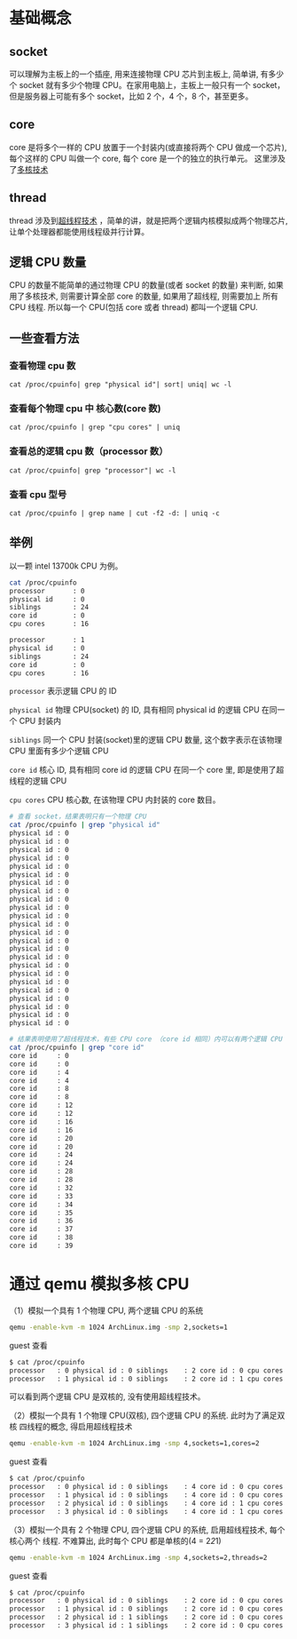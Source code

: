 # 基础概念
## socket
可以理解为主板上的一个插座, 用来连接物理 CPU 芯片到主板上, 简单讲, 有多少个 socket 就有多少个物理 CPU。在家用电脑上，主板上一般只有一个 socket，但是服务器上可能有多个 socket，比如 2 个，4 个，8 个，甚至更多。

## core
core 是将多个一样的 CPU 放置于一个封装内(或直接将两个 CPU 做成一个芯片), 每个这样的 CPU 叫做一个 core, 每个 core 是一个的独立的执行单元。
这里涉及了[多核技术](https://zh.wikipedia.org/wiki/%E5%A4%9A%E6%A0%B8%E5%BF%83%E8%99%95%E7%90%86%E5%99%A8)

## thread
thread 涉及到[超线程技术](https://zh.wikipedia.org/wiki/%E8%B6%85%E5%9F%B7%E8%A1%8C%E7%B7%92) ，简单的讲，就是把两个逻辑内核模拟成两个物理芯片, 让单个处理器都能使用线程级并行计算。

## 逻辑 CPU 数量
CPU 的数量不能简单的通过物理 CPU 的数量(或者 socket 的数量) 来判断, 如果用了多核技术, 则需要计算全部 core 的数量, 如果用了超线程, 则需要加上 所有 CPU 线程. 所以每一个 CPU(包括 core 或者 thread) 都叫一个逻辑 CPU.

## 一些查看方法
### 查看物理 cpu 数
`cat /proc/cpuinfo| grep "physical id"| sort| uniq| wc -l`

### 查看每个物理 cpu 中 核心数(core 数)
`cat /proc/cpuinfo | grep "cpu cores" | uniq`

### 查看总的逻辑 cpu 数（processor 数）
`cat /proc/cpuinfo| grep "processor"| wc -l`

### 查看 cpu 型号
`cat /proc/cpuinfo | grep name | cut -f2 -d: | uniq -c`


## 举例
以一颗 intel 13700k CPU 为例。
```bash
cat /proc/cpuinfo
processor       : 0
physical id     : 0
siblings        : 24
core id         : 0
cpu cores       : 16

processor       : 1
physical id     : 0
siblings        : 24
core id         : 0
cpu cores       : 16
```
`processor`
表示逻辑 CPU 的 ID

`physical id`
物理 CPU(socket) 的 ID, 具有相同 physical id 的逻辑 CPU 在同一个 CPU 封装内

`siblings`
同一个 CPU 封装(socket)里的逻辑 CPU 数量, 这个数字表示在该物理 CPU 里面有多少个逻辑 CPU

`core id`
核心 ID, 具有相同 core id 的逻辑 CPU 在同一个 core 里, 即是使用了超线程的逻辑 CPU

`cpu cores`
CPU 核心数, 在该物理 CPU 内封装的 core 数目。

```bash
# 查看 socket，结果表明只有一个物理 CPU
cat /proc/cpuinfo | grep "physical id"
physical id	: 0
physical id	: 0
physical id	: 0
physical id	: 0
physical id	: 0
physical id	: 0
physical id	: 0
physical id	: 0
physical id	: 0
physical id	: 0
physical id	: 0
physical id	: 0
physical id	: 0
physical id	: 0
physical id	: 0
physical id	: 0
physical id	: 0
physical id	: 0
physical id	: 0
physical id	: 0
physical id	: 0
physical id	: 0
physical id	: 0
physical id	: 0

# 结果表明使用了超线程技术，有些 CPU core （core id 相同）内可以有两个逻辑 CPU
cat /proc/cpuinfo | grep "core id"                    
core id		: 0
core id		: 0
core id		: 4
core id		: 4
core id		: 8
core id		: 8
core id		: 12
core id		: 12
core id		: 16
core id		: 16
core id		: 20
core id		: 20
core id		: 24
core id		: 24
core id		: 28
core id		: 28
core id		: 32
core id		: 33
core id		: 34
core id		: 35
core id		: 36
core id		: 37
core id		: 38
core id		: 39
```

# 通过 qemu 模拟多核 CPU
（1）模拟一个具有 1 个物理 CPU, 两个逻辑 CPU 的系统
```bash
qemu -enable-kvm -m 1024 ArchLinux.img -smp 2,sockets=1
```
guest 查看
```bash
$ cat /proc/cpuinfo
processor   : 0 physical id : 0 siblings    : 2 core id : 0 cpu cores   : 2  
processor   : 1 physical id : 0 siblings    : 2 core id : 1 cpu cores   : 2
```
可以看到两个逻辑 CPU 是双核的, 没有使用超线程技术。


（2）模拟一个具有 1 个物理 CPU(双核), 四个逻辑 CPU 的系统. 此时为了满足双核 四线程的概念, 得启用超线程技术
```bash
qemu -enable-kvm -m 1024 ArchLinux.img -smp 4,sockets=1,cores=2
```
guest 查看
```bash
$ cat /proc/cpuinfo
processor   : 0 physical id : 0 siblings    : 4 core id : 0 cpu cores   : 2  
processor   : 1 physical id : 0 siblings    : 4 core id : 0 cpu cores   : 2  
processor   : 2 physical id : 0 siblings    : 4 core id : 1 cpu cores   : 2  
processor   : 3 physical id : 0 siblings    : 4 core id : 1 cpu cores   : 2
```

（3）模拟一个具有 2 个物理 CPU, 四个逻辑 CPU 的系统, 启用超线程技术, 每个核心两个 线程. 不难算出, 此时每个 CPU 都是单核的(4 = 2*2*1)
```bash
qemu -enable-kvm -m 1024 ArchLinux.img -smp 4,sockets=2,threads=2
```
guest 查看
```bash
$ cat /proc/cpuinfo
processor   : 0 physical id : 0 siblings    : 2 core id : 0 cpu cores   : 1  
processor   : 1 physical id : 0 siblings    : 2 core id : 0 cpu cores   : 1  
processor   : 2 physical id : 1 siblings    : 2 core id : 0 cpu cores   : 1  
processor   : 3 physical id : 1 siblings    : 2 core id : 0 cpu cores   : 1
```

